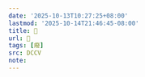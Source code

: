 ```yaml
---
date: '2025-10-13T10:27:25+08:00'
lastmod: '2025-10-14T21:46:45-08:00'
title: 􃂷
url: 􃂷
tags: [癈]
src: DCCV
note:
---
```

